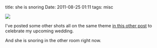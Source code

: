 title: she is snoring
Date: 2011-08-25 01:11
tags: misc
 

[![](http://dl.dropbox.com/u/179731/9351429683.jpg)](http://www.flickr.com/photos/aadm/sets/72157627511661292/)

I've posted some other shots all on the same theme [in this other post](http://aadm.github.com/2011-08-24-giulia.html) to celebrate my upcoming wedding.

And she is snoring in the other room right now.
